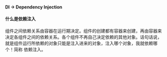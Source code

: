 #### DI -> Dependency Injection

#### 什么是依赖注入

组件之间依赖关系由容器在运行期决定。组件的创建都有容器来创建，再由容器来决定各组件之间的依赖关系。各个组件不再自己决定依赖的其他对象。话句话说，就是组件运行所依赖的对象只能是注入进来的对象，注入哪个对象，我就依赖哪个！简称 依赖注入。